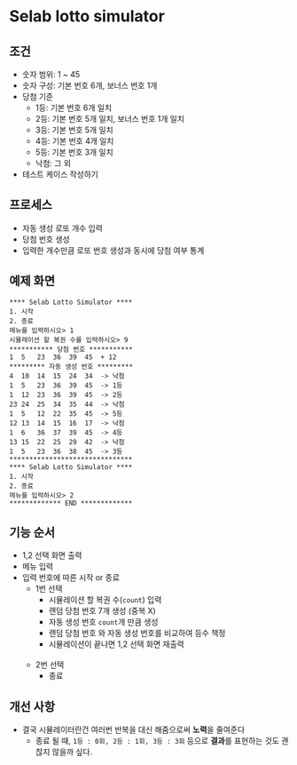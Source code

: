 # Selab lotto simulator

## 조건

- 숫자 범위: 1 ~ 45
- 숫자 구성: 기본 번호 6개, 보너스 번호 1개
- 당첨 기준
    - 1등: 기본 번호 6개 일치
    - 2등: 기본 번호 5개 일치, 보너스 번호 1개 일치
    - 3등: 기본 번호 5개 일치
    - 4등: 기본 번호 4개 일치
    - 5등: 기본 번호 3개 일치
    - 낙첨: 그 외
- 테스트 케이스 작성하기

## 프로세스

- 자동 생성 로또 개수 입력
- 당첨 번호 생성
- 입력한 개수만큼 로또 번호 생성과 동시에 당첨 여부 통계

## 예제 화면

```
**** Selab Lotto Simulator ****
1. 시작
2. 종료
메뉴를 입력하시오> 1
시뮬레이션 할 복권 수를 입력하시오> 9
*********** 당첨 번호 ***********
1  5   23  36  39  45  + 12
********* 자동 생성 번호 *********
4  10  14  15  24  34  -> 낙첨
1  5   23  36  39  45  -> 1등
1  12  23  36  39  45  -> 2등
23 24  25  34  35  44  -> 낙첨
1  5   12  22  35  45  -> 5등
12 13  14  15  16  17  -> 낙첨
1  6   36  37  39  45  -> 4등
13 15  22  25  29  42  -> 낙첨
1  5   23  36  38  45  -> 3등
*******************************
**** Selab Lotto Simulator ****
1. 시작
2. 종료
메뉴를 입력하시오> 2
************* END *************
```

## 기능 순서
- 1,2 선택 화면 출력
- 메뉴 입력
- 입력 번호에 따른 시작 or 종료
  - 1번 선택
    - 시뮬레이션 할 복권 수(`count`) 입력
    - 랜덤 당첨 번호 7개 생성 (중복 X)
    - 자동 생성 번호 `count`개 만큼 생성
    - 랜덤 당첨 번호 와 자동 생성 번호를 비교하여 등수 책정
    - 시뮬레이션이 끝나면 1,2 선택 화면 재출력
    <br>
  - 2번 선택
      - 종료

## 개선 사항
- 결국 시뮬레이터란건 여러번 반복을 대신 해줌으로써 **노력**을 줄여준다
  - 종료 될 때, `1등 : 0회, 2등 : 1회, 3등 : 3회` 등으로 **결과**를 표현하는 것도 괜찮지 않을까 싶다. 